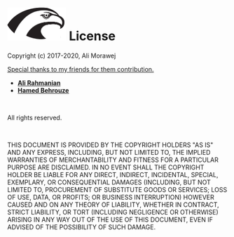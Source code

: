 
# <img src="Hawk.png" width="134" height="75"> License

<p>Copyright (c) 2017-2020, Ali Morawej</p>

<p><u> Special thanks to my friends for them contribution. </u><p>
<ul>
  <li><a href=https://www.linkedin.com/in/ali-rahmanian-b6185311/><b> Ali Rahmanian </b></a> </li>
  <li><a href=https://www.linkedin.com/in/hamed-behrooz-69422122/><b> Hamed Behrouze </b></a> </li>
</ul>
<br />
<p>All rights reserved.</p>
<br />

<p>THIS DOCUMENT IS PROVIDED BY THE COPYRIGHT HOLDERS "AS IS" AND ANY
EXPRESS, INCLUDING, BUT NOT LIMITED TO, THE IMPLIED WARRANTIES OF
MERCHANTABILITY AND FITNESS FOR A PARTICULAR PURPOSE ARE DISCLAIMED. IN NO EVENT SHALL THE
COPYRIGHT HOLDER BE LIABLE FOR ANY DIRECT, INDIRECT, INCIDENTAL, SPECIAL,
EXEMPLARY, OR CONSEQUENTIAL DAMAGES (INCLUDING, BUT NOT LIMITED TO, PROCUREMENT OF
SUBSTITUTE GOODS OR SERVICES; LOSS OF USE, DATA, OR PROFITS; OR BUSINESS INTERRUPTION)
HOWEVER CAUSED AND ON ANY THEORY OF LIABILITY, WHETHER IN CONTRACT, STRICT LIABILITY, OR
TORT (INCLUDING NEGLIGENCE OR OTHERWISE) ARISING IN ANY WAY OUT OF THE USE OF THIS
DOCUMENT, EVEN IF ADVISED OF THE POSSIBILITY OF SUCH DAMAGE.</p>
